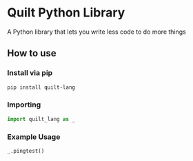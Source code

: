 # Quilt Python Library
A Python library that lets you write less code to do more things

## How to use
### Install via pip
```sh
pip install quilt-lang
```

### Importing
```py
import quilt_lang as _
```

### Example Usage
```py
_.pingtest()
```
